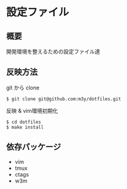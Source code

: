 設定ファイル
============

概要
----
開発環境を整えるための設定ファイル達

反映方法
--------
git から clone

    $ git clone git@github.com:m3y/dotfiles.git

反映 & vim環境初期化

    $ cd dotfiles
    $ make install

依存パッケージ
--------------
- vim
- tmux
- ctags
- w3m
